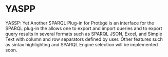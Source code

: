 # YASPP
YASSP: Yet Another SPARQL Plug-in for Protègè is an interface for the SPARQL plug-in the allows one to export and import queries and to export
query results in several formats such as SPARQL JSON, Excel, and Simple Text with column and row separators defined by user. Other features such as sintax highlighting and SPARQL Engine selection will be implemented soon.
